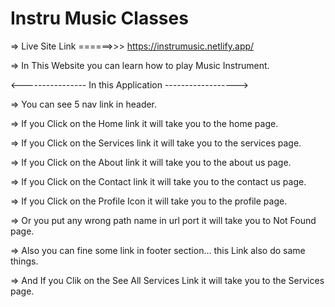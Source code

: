 # Instru Music Classes

=> Live Site Link ======>>> https://instrumusic.netlify.app/

=> In This Website you can learn how to play Music Instrument.

<---------------- In this Application ------------------>

=> You can see 5 nav link in header.

=> If you Click on the Home link it will take you to the home page.

=> If you Click on the Services link it will take you to the services page.

=> If you Click on the About link it will take you to the about us page.

=> If you Click on the Contact link it will take you to the contact us page.

=> If you Click on the Profile Icon it will take you to the profile page.

=> Or you put any wrong path name in url port it will take you to Not Found page. 


=> Also you can fine some link in footer section... this Link also do same things.


=> And If you Clik on the See All Services Link it will take you to the Services page.